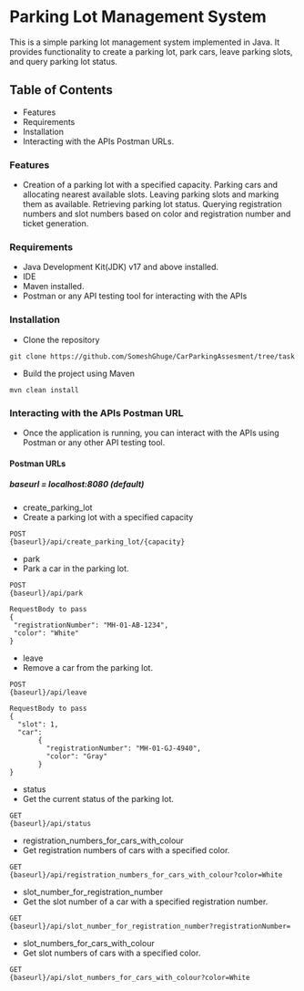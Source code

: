 # Parking Lot Management System

This is a simple parking lot management system implemented in Java. It provides functionality to create a parking lot, park cars, leave parking slots, and query parking lot status.



## Table of Contents
* Features 
* Requirements 
* Installation 
* Interacting with the APIs Postman URLs.


### Features
* Creation of a parking lot with a specified capacity. Parking cars and allocating nearest available slots. Leaving parking slots and marking them as available. Retrieving parking lot status. Querying registration numbers and slot numbers based on color and registration number and ticket generation.


### Requirements
* Java Development Kit(JDK) v17 and above installed.
* IDE 
* Maven installed. 
* Postman or any API testing tool for interacting with the APIs

### Installation
* Clone the repository
```` 
git clone https://github.com/SomeshGhuge/CarParkingAssesment/tree/task
```` 
* Build the project using Maven
```
mvn clean install
```

### Interacting with the APIs Postman URL
* Once the application is running, you can interact with the APIs using Postman or any other API testing tool.

#### Postman URLs
##### baseurl = localhost:8080 (default)
* create_parking_lot
* Create a parking lot with a specified capacity
````
POST 
{baseurl}/api/create_parking_lot/{capacity}
````
* park
* Park a car in the parking lot.
````
POST 
{baseurl}/api/park

RequestBody to pass
{
 "registrationNumber": "MH-01-AB-1234", 
 "color": "White" 
}
````
* leave
* Remove a car from the parking lot.
````
POST 
{baseurl}/api/leave

RequestBody to pass
{ 
  "slot": 1, 
  "car":
       {
         "registrationNumber": "MH-01-GJ-4940", 
         "color": "Gray"
       } 
}
````
* status
* Get the current status of the parking lot.
```
GET
{baseurl}/api/status
```
* registration_numbers_for_cars_with_colour
* Get registration numbers of cars with a specified color.
````
GET 
{baseurl}/api/registration_numbers_for_cars_with_colour?color=White
````
* slot_number_for_registration_number
* Get the slot number of a car with a specified registration number.
````
GET 
{baseurl}/api/slot_number_for_registration_number?registrationNumber=
````
* slot_numbers_for_cars_with_colour
* Get slot numbers of cars with a specified color.
````
GET 
{baseurl}/api/slot_numbers_for_cars_with_colour?color=White
````
